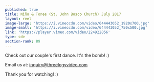 ```yaml
---
published: true
title: Niño & Tonee (St. John Bosco Church) July 2017
layout: reel
image-large: 'https://i.vimeocdn.com/video/644443052_1920x700.jpg'
image-small: 'https://i.vimeocdn.com/video/644443052_750x500.jpg'
link: 'https://player.vimeo.com/video/224922856'
type: sde
section-rank: 89
---
```

Check out our couple's first dance. It's the bomb! :)

Email us at: inquiry@threelogyvideo.com

Thank you for watching! :) 
